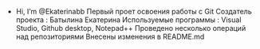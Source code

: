 -  Hi, I’m @Ekaterinabb
Первый проет освоения работы с Git
Создатель проекта : Батылина Екатерина
Используемые программы : Visual Studio, Github desktop, Notepad++
Проведено несколько операций над репозиториями
Внесены изменения в README.md

<!---
Ekaterinabbl/Ekaterinabbl is a ✨ special ✨ repository because its `README.md` (this file) appears on your GitHub profile.
You can click the Preview link to take a look at your changes.
--->
